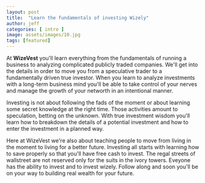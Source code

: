 ```yaml
---
layout: post
title:  "Learn the fundamentals of investing Wizely"
author: jeff
categories: [ intro ]
image: assets/images/10.jpg
tags: [featured]
---
```


At **WizeVest** you'll learn everything from the fundamentals of running a business to analyzing complicated publicly traded companies. We'll get into the details in order to move you from a speculative trader to a fundamentally driven true investor. When you learn to analyze investments with a long-term business mind you'll be able to take control of your nerves and manage the growth of your networth in an intentional manner.

Investing is not about following the fads of the moment or about learning some secret knowledge at the right time. Those activities amount to speculation, betting on the unknown. With true investment wisdom you'll learn how to breakdown the details of a potential investment and how to enter the investment in a planned way.

Here at WizeVest we're also about teaching people to move from living in the moment to living for a better future. Investing all starts with learning how to save properly so that you'll have free cash to invest. The regal streets of wallstreet are not reserved only for the suits in the ivory towers. Eveyone has the ability to invest and to invest wizely. Follow along and soon you'll be on your way to building real wealth for your future.